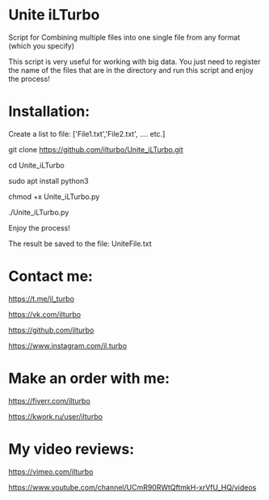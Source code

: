 # Unite iLTurbo
Script for Combining multiple files into one single file from any format (which you specify)

This script is very useful for working with big data. You just need to register the name of the files that are in the directory and run this script and enjoy the process!

# Installation:


Create a list to file: ['File1.txt','File2.txt', .... etc.]

git clone https://github.com/ilturbo/Unite_iLTurbo.git

cd Unite_iLTurbo

sudo apt install python3

chmod +x Unite_iLTurbo.py

./Unite_iLTurbo.py

Enjoy the process!

The result be saved to the file: UniteFile.txt



# Contact me:


https://t.me/il_turbo

https://vk.com/ilturbo

https://github.com/ilturbo

https://www.instagram.com/il.turbo


# Make an order with me:


https://fiverr.com/ilturbo

https://kwork.ru/user/ilturbo



# My video reviews:


https://vimeo.com/ilturbo

https://www.youtube.com/channel/UCmR90RWtQftmkH-xrVfU_HQ/videos








